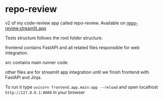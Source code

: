 # repo-review
v2 of my code-review app called repo-review. Available on [repo-review.streamlit.app](https://repo-review.streamlit.app/)

Tests structure follows the root folder structure.

frontend contains FastAPI and all related files responsible for web integration.

src contains main runner code.

other files are for streamlit app integration until we finish frontend with FastAPI and Jinja.

To run it type `uvicorn frontend.app.main:app --reload` and open localhost `http://127.0.0.1:8000` in your browser
